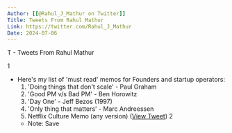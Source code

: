 ```yaml
---
Author: [[@Rahul_J_Mathur on Twitter]]
Title: Tweets From Rahul Mathur
Link: https://twitter.com/Rahul_J_Mathur
Date: 2024-07-06
---
```

T - Tweets From Rahul Mathur

1
- Here's my list of 'must read' memos for Founders and startup operators:
  1. 'Doing things that don't scale' - Paul Graham
  2. 'Good PM v/s Bad PM' - Ben Horowitz
  3. 'Day One' - Jeff Bezos (1997)
  4. 'Only thing that matters' - Marc Andreessen
  5. Netflix Culture Memo (any version) ([View Tweet](https://twitter.com/search?q=Here%27s%20my%20list%20of%20%27must%20read%27%20memos%20for%20Founders%20and%20startup%20operators%3A%20%201.%20%27Doing%20things%20that%20don%27t%20scale%27%20-%20Paul%20Graham%202.%20%27Good%20PM%20v/s%20Bad%20PM%27%20-%20Ben%20Horowitz%203.%20%27Day%20One%27%20-%20Jeff%20Bezos%20%281997%29%204.%20%27Only%20thing%20that%20matters%27%20-%20Marc%20Andreessen%20%28from%3A%40Rahul_J_Mathur%29))
2
    - Note: Save
